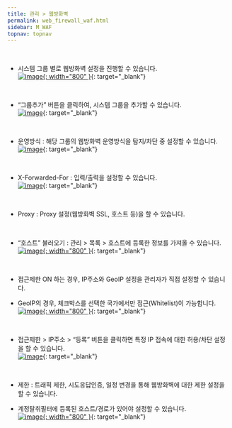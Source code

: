 ```yaml
---
title: 관리 > 웹방화벽
permalink: web_firewall_waf.html
sidebar: M_WAF
topnav: topnav
---
```


<br />

- 시스템 그룹 별로 웹방화벽 설정을 진행할 수 있습니다.   
 [![image](/docs/images/Manual/waf/firewall/1.png){: width="800" }](/docs/images/Manual/waf/firewall/1.png){: target="_blank"}

<br />

- “그룹추가” 버튼을 클릭하여, 시스템 그룹을 추가할 수 있습니다.   
 [![image](/docs/images/Manual/waf/firewall/2.png)](/docs/images/Manual/waf/firewall/2.png){: target="_blank"}

<br />

- 운영방식 : 해당 그룹의 웹방화벽 운영방식을 탐지/차단 중 설정할 수 있습니다.   
 [![image](/docs/images/Manual/waf/firewall/3.png)](/docs/images/Manual/waf/firewall/3.png){: target="_blank"}

<br />

- X-Forwarded-For : 입력/출력을 설정할 수 있습니다.   
 [![image](/docs/images/Manual/waf/firewall/4.png)](/docs/images/Manual/waf/firewall/4.png){: target="_blank"}

<br />

- Proxy : Proxy 설정(웹방화벽 SSL, 호스트 등)을 할 수 있습니다.

<br />

- “호스트” 불러오기 : 관리 > 목록 > 호스트에 등록한 정보를 가져올 수 있습니다.   
 [![image](/docs/images/Manual/waf/firewall/5.png){: width="800" }](/docs/images/Manual/waf/firewall/5.png){: target="_blank"}
 
<br />

- 접근제한 ON 하는 경우, IP주소와 GeoIP 설정을 관리자가 직접 설정할 수 있습니다.   

- GeoIP의 경우, 체크박스를 선택한 국가에서만 접근(Whitelist)이 가능합니다.   
  [![image](/docs/images/Manual/waf/firewall/6.png){: width="800" }](/docs/images/Manual/waf/firewall/6.png){: target="_blank"}

<br />

- 접근제한 > IP주소 > “등록” 버튼을 클릭하면 특정 IP 접속에 대한 허용/차단 설정을 할 수 있습니다.   
  [![image](/docs/images/Manual/waf/firewall/7.png)](/docs/images/Manual/waf/firewall/7.png){: target="_blank"}

<br />

- 제한 : 트래픽 제한, 시도응답인증, 일정 변경을 통해 웹방화벽에 대한 제한 설정을 할 수 있습니다.   

- 계정탈취필터에 등록된 호스트/경로가 있어야 설정할 수 있습니다.   
 [![image](/docs/images/Manual/waf/firewall/8.png){: width="800" }](/docs/images/Manual/waf/firewall/8.png){: target="_blank"}